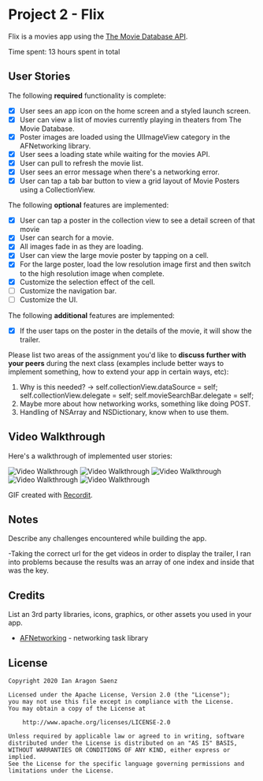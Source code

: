# Project 2 - Flix

Flix is a movies app using the [The Movie Database API](http://docs.themoviedb.apiary.io/#).

Time spent: 13 hours spent in total

## User Stories

The following **required** functionality is complete:

- [x] User sees an app icon on the home screen and a styled launch screen.
- [x] User can view a list of movies currently playing in theaters from The Movie Database.
- [x] Poster images are loaded using the UIImageView category in the AFNetworking library.
- [x] User sees a loading state while waiting for the movies API.
- [x] User can pull to refresh the movie list.
- [x] User sees an error message when there's a networking error.
- [x] User can tap a tab bar button to view a grid layout of Movie Posters using a CollectionView.

The following **optional** features are implemented:

- [x] User can tap a poster in the collection view to see a detail screen of that movie
- [x] User can search for a movie.
- [x] All images fade in as they are loading.
- [x] User can view the large movie poster by tapping on a cell.
- [x] For the large poster, load the low resolution image first and then switch to the high resolution image when complete.
- [x] Customize the selection effect of the cell.
- [ ] Customize the navigation bar.
- [ ] Customize the UI.

The following **additional** features are implemented:

- [x] If the user taps on the poster in the details of the movie, it will show the trailer. 

Please list two areas of the assignment you'd like to **discuss further with your peers** during the next class (examples include better ways to implement something, how to extend your app in certain ways, etc):

1. Why is this needed? ->
self.collectionView.dataSource = self;
self.collectionView.delegate = self;
self.movieSearchBar.delegate = self;
2. Maybe more about how networking works, something like doing POST.
3. Handling of NSArray and NSDictionary, know when to use them.

## Video Walkthrough

Here's a walkthrough of implemented user stories:

<img src='http://g.recordit.co/NWMdcF1eKC.gif' title='Video Walkthrough' width='' alt='Video Walkthrough' />

<img src='http://g.recordit.co/dVSNs9deQF.gif' title='Search Bar and Grid' width='' alt='Video Walkthrough' />

<img src='http://g.recordit.co/Y0UcVuU4eS.gif' title='Table View and Grid with Details' width='' alt='Video Walkthrough' />

<img src='http://g.recordit.co/xDVS39qmfR.gif' title='Network Error' width='' alt='Video Walkthrough' />

<img src='http://g.recordit.co/bojYh9cLDj.gif' title='Cell Selection Customization' width='' alt='Video Walkthrough' />


GIF created with [Recordit](http://www.Recordit.co).

## Notes

Describe any challenges encountered while building the app.

-Taking the correct url for the get videos in order to display the trailer, I ran into problems because the results was an array of one index and inside that was the key.

## Credits

List an 3rd party libraries, icons, graphics, or other assets you used in your app.

- [AFNetworking](https://github.com/AFNetworking/AFNetworking) - networking task library

## License

    Copyright 2020 Ian Aragon Saenz

    Licensed under the Apache License, Version 2.0 (the "License");
    you may not use this file except in compliance with the License.
    You may obtain a copy of the License at

        http://www.apache.org/licenses/LICENSE-2.0

    Unless required by applicable law or agreed to in writing, software
    distributed under the License is distributed on an "AS IS" BASIS,
    WITHOUT WARRANTIES OR CONDITIONS OF ANY KIND, either express or implied.
    See the License for the specific language governing permissions and
    limitations under the License.
